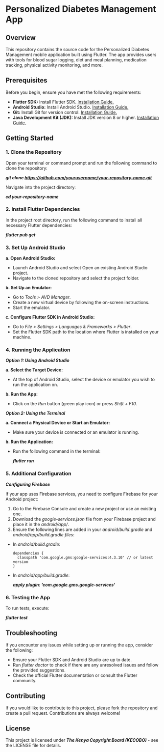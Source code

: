 # Personalized Diabetes Management App
## Overview
This repository contains the source code for the Personalized Diabetes Management mobile application built using Flutter. The app provides users with tools for blood sugar logging, diet and meal planning, medication tracking, physical activity monitoring, and more.

## Prerequisites
Before you begin, ensure you have met the following requirements:
  -	**Flutter SDK:** Install Flutter SDK. [Installation Guide.](https://flutter.dev/docs/get-started/install)
  -	**Android Studio:** Install Android Studio. [Installation Guide.](https://developer.android.com/studio)
  -	**Git:** Install Git for version control. [Installation Guide.](https://git-scm.com/book/en/v2/Getting-Started-Installing-Git)
  -	**Java Development Kit (JDK):** Install JDK version 8 or higher. [Installation Guide.](https://www.oracle.com/java/technologies/javase-jdk11-downloads.html)
    
## Getting Started
### 1. Clone the Repository
Open your terminal or command prompt and run the following command to clone the repository:

**_git clone https://github.com/yourusername/your-repository-name.git_**

Navigate into the project directory:

**_cd your-repository-name_**

### 2. Install Flutter Dependencies
In the project root directory, run the following command to install all necessary Flutter dependencies:

**_flutter pub get_**

### 3. Set Up Android Studio
  **a.	Open Android Studio:**
  - Launch Android Studio and select Open an existing Android Studio project.
  -	Navigate to the cloned repository and select the project folder.
    
  **b.	Set Up an Emulator:**
  -	Go to _Tools > AVD Manager_.
  -	Create a new virtual device by following the on-screen instructions.
  - Start the emulator.
    
  **c.	Configure Flutter SDK in Android Studio:**
  -	Go to _File > Settings > Languages & Frameworks > Flutter_.
  -	Set the Flutter SDK path to the location where Flutter is installed on your machine.
    
### 4. Running the Application
***Option 1: Using Android Studio***

  **a.	Select the Target Device:**
  -	At the top of Android Studio, select the device or emulator you wish to run the application on.
    
  **b.	Run the App:**
  -	Click on the _Run_ button (green play icon) or press _Shift + F10_.

***Option 2: Using the Terminal***

  **a.	Connect a Physical Device or Start an Emulator:**
  -	Make sure your device is connected or an emulator is running.
    
  **b.	Run the Application:**
  -	Run the following command in the terminal:
    
    **_flutter run_**

### 5. Additional Configuration
***Configuring Firebase***

If your app uses Firebase services, you need to configure Firebase for your Android project:
1.	Go to the Firebase Console and create a new project or use an existing one.
2.	Download the _google-services.json_ file from your Firebase project and place it in the _android/app/<directory>_.
3.	Ensure the following lines are added in your _android/build.gradle_ and _android/app/build.gradle files_: 
  -	In _android/build.gradle_:
    
    	dependencies {
    	  classpath 'com.google.gms:google-services:4.3.10' // or latest version
    	}
   	
  -	In _android/app/build.gradle_:
    
  	**_apply plugin: 'com.google.gms.google-services'_**

### 6. Testing the App
To run tests, execute:

**_flutter test_**

## Troubleshooting
If you encounter any issues while setting up or running the app, consider the following:
  -	Ensure your Flutter SDK and Android Studio are up to date.
  -	Run _flutter doctor_ to check if there are any unresolved issues and follow the provided suggestions.
  -	Check the official Flutter documentation or consult the Flutter community.
    
## Contributing
If you would like to contribute to this project, please fork the repository and create a pull request. Contributions are always welcome!

## License
This project is licensed under ***The Kenya Copyright Board (KECOBO)*** - see the LICENSE file for details.


